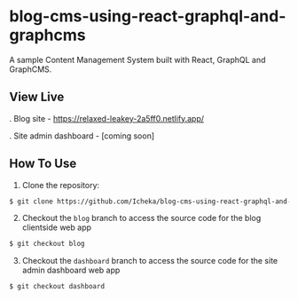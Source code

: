 # blog-cms-using-react-graphql-and-graphcms
A sample Content Management System built with React, GraphQL and GraphCMS.

## View Live

. Blog site - https://relaxed-leakey-2a5ff0.netlify.app/

. Site admin dashboard - [coming soon]


## How To Use
1. Clone the repository:

```bash
$ git clone https://github.com/Icheka/blog-cms-using-react-graphql-and-graphcms.git
```

2. Checkout the `blog` branch to access the source code for the blog clientside web app

```bash
$ git checkout blog
```

3. Checkout the `dashboard` branch to access the source code for the site admin dashboard web app

```bash
$ git checkout dashboard
```